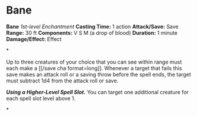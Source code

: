 # Bane

**Bane**
_1st-level Enchantment_
**Casting Time:** 1 action
**Attack/Save:** Save
**Range:** 30 ft
**Components:** V S M (a drop of blood)
**Duration:** 1 minute
**Damage/Effect:** Effect

*<p>Up to three creatures of your choice that you can see within range must each make a [[/save cha format=long]]. Whenever a target that fails this save makes an attack roll or a saving throw before the spell ends, the target must subtract 1d4 from the attack roll or save.

***Using a Higher-Level Spell Slot.*** You can target one additional creature for each spell slot level above 1.</p>*